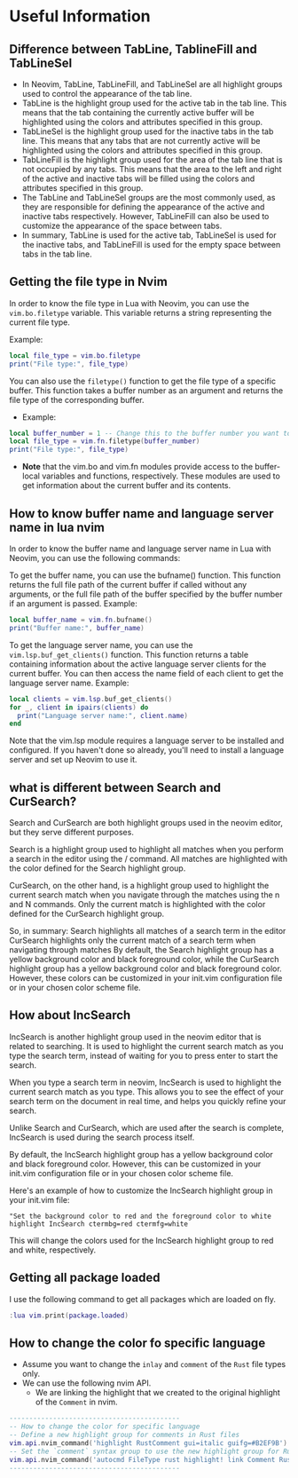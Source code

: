 # Useful Information

## Difference between TabLine, TablineFill and TabLineSel

- In Neovim, TabLine, TabLineFill, and TabLineSel are all highlight groups used
  to control the appearance of the tab line.
- TabLine is the highlight group used for the active tab in the tab line. This
  means that the tab containing the currently active buffer will be highlighted
  using the colors and attributes specified in this group.
- TabLineSel is the highlight group used for the inactive tabs in the tab line.
  This means that any tabs that are not currently active will be highlighted
  using the colors and attributes specified in this group.
- TabLineFill is the highlight group used for the area of the tab line that is
  not occupied by any tabs. This means that the area to the left and right of
  the active and inactive tabs will be filled using the colors and attributes
  specified in this group.
- The TabLine and TabLineSel groups are the most commonly used, as they are
  responsible for defining the appearance of the active and inactive tabs
  respectively. However, TabLineFill can also be used to customize the
  appearance of the space between tabs.
- In summary, TabLine is used for the active tab, TabLineSel is used for the
  inactive tabs, and TabLineFill is used for the empty space between tabs in
  the tab line.

## Getting the file type in Nvim

In order to know the file type in Lua with Neovim, you can use the
`vim.bo.filetype` variable. This variable returns a string representing the
current file type.

Example:

```lua
local file_type = vim.bo.filetype
print("File type:", file_type)
```

You can also use the `filetype()` function to get the file type of a specific
buffer. This function takes a buffer number as an argument and returns the file
type of the corresponding buffer.

- Example:

```lua
local buffer_number = 1 -- Change this to the buffer number you want to check
local file_type = vim.fn.filetype(buffer_number)
print("File type:", file_type)
```

- **Note** that the vim.bo and vim.fn modules provide access to the
  buffer-local variables and functions, respectively. These modules are used to
  get information about the current buffer and its contents.

## How to know buffer name and language server name in lua nvim

In order to know the buffer name and language server name in Lua with Neovim,
you can use the following commands:

To get the buffer name, you can use the bufname() function. This function
returns the full file path of the current buffer if called without any
arguments, or the full file path of the buffer specified by the buffer number
if an argument is passed. Example:

```lua
local buffer_name = vim.fn.bufname()
print("Buffer name:", buffer_name)
```

To get the language server name, you can use the `vim.lsp.buf_get_clients()`
function. This function returns a table containing information about the active
language server clients for the current buffer. You can then access the name
field of each client to get the language server name. Example:

```lua
local clients = vim.lsp.buf_get_clients()
for _, client in ipairs(clients) do
  print("Language server name:", client.name)
end
```

Note that the vim.lsp module requires a language server to be installed and
configured. If you haven't done so already, you'll need to install a language
server and set up Neovim to use it.

## what is different between Search and CurSearch?

Search and CurSearch are both highlight groups used in the neovim editor, but
they serve different purposes.

Search is a highlight group used to highlight all matches when you perform a
search in the editor using the / command. All matches are highlighted with the
color defined for the Search highlight group.

CurSearch, on the other hand, is a highlight group used to highlight the
current search match when you navigate through the matches using the n and N
commands. Only the current match is highlighted with the color defined for the
CurSearch highlight group.

So, in summary: Search highlights all matches of a search term in the editor
CurSearch highlights only the current match of a search term when navigating
through matches By default, the Search highlight group has a yellow background
color and black foreground color, while the CurSearch highlight group has a
yellow background color and black foreground color. However, these colors can
be customized in your init.vim configuration file or in your chosen color
scheme file.

## How about IncSearch

IncSearch is another highlight group used in the neovim editor that is related
to searching. It is used to highlight the current search match as you type the
search term, instead of waiting for you to press enter to start the search.

When you type a search term in neovim, IncSearch is used to highlight the
current search match as you type. This allows you to see the effect of your
search term on the document in real time, and helps you quickly refine your
search.

Unlike Search and CurSearch, which are used after the search is complete,
IncSearch is used during the search process itself.

By default, the IncSearch highlight group has a yellow background color and
black foreground color. However, this can be customized in your init.vim
configuration file or in your chosen color scheme file.

Here's an example of how to customize the IncSearch highlight group in your
init.vim file:

```vim
"Set the background color to red and the foreground color to white
highlight IncSearch ctermbg=red ctermfg=white
```

This will change the colors used for the IncSearch highlight group to red and
white, respectively.

## Getting all package loaded

I use the following command to get all packages which are loaded on fly.

```lua
:lua vim.print(package.loaded)
```

## How to change the color fo specific language

- Assume you want to change the `inlay` and `comment` of the `Rust` file types
  only.
- We can use the following nvim API.
  - We are linking the highlight that we created to the original highlight of
    the `Comment` in nvim.

```lua
-------------------------------------------
-- How to change the color for specific language
-- Define a new highlight group for comments in Rust files
vim.api.nvim_command('highlight RustComment gui=italic guifg=#B2EF9B')
-- Set the `comment` syntax group to use the new highlight group for Rust files
vim.api.nvim_command('autocmd FileType rust highlight! link Comment RustComment')
-------------------------------------------
```
